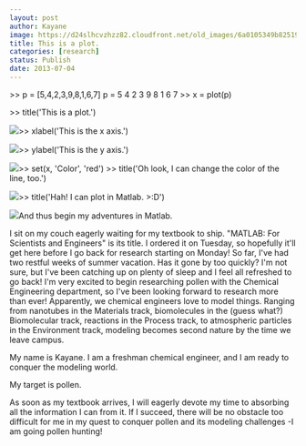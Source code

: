 ```yaml
---
layout: post
author: Kayane
image: https://d24slhcvzhzz82.cloudfront.net/old_images/6a0105349b8251970b01901dfead14970b-800wi.jpg
title: This is a plot. 
categories: [research]
status: Publish
date: 2013-07-04
---
```



&gt;&gt; p = [5,4,2,3,9,8,1,6,7]
p =
    5  4  2  3  9  8  1  6  7
&gt;&gt; x = plot(p)

&gt;&gt; title('This is a plot.')



![](https://d24slhcvzhzz82.cloudfront.net/old_images/caltech_as_it_happens/6a0105349b8251970b0192abbddffc970d.jpg)&gt;&gt; xlabel('This is the x axis.')



![](https://d24slhcvzhzz82.cloudfront.net/old_images/caltech_as_it_happens/6a0105349b8251970b0192abbde1f1970d.jpg)&gt;&gt; ylabel('This is the y axis.')



![](https://d24slhcvzhzz82.cloudfront.net/old_images/caltech_as_it_happens/6a0105349b8251970b0192abbde590970d.jpg)&gt;&gt; set(x, 'Color', 'red')
&gt;&gt; title('Oh look, I can change the color of the line, too.')



![](https://d24slhcvzhzz82.cloudfront.net/old_images/caltech_as_it_happens/6a0105349b8251970b0192abbdef74970d.jpg)&gt;&gt; title('Hah! I can plot in Matlab. &gt;:D')



![](https://d24slhcvzhzz82.cloudfront.net/old_images/caltech_as_it_happens/6a0105349b8251970b01901dfed132970b.jpg)And thus begin my adventures in Matlab.


I sit on my couch eagerly waiting for my textbook to ship. "MATLAB: For Scientists and Engineers" is its title. I ordered it on Tuesday, so hopefully it'll get here before I go back for research starting on Monday!
So far, I've had two restful weeks of summer vacation. Has it gone by too quickly? I'm not sure, but I've been catching up on plenty of sleep and I feel all refreshed to go back! I'm very excited to begin researching pollen with the Chemical Engineering department, so I've been looking forward to research more than ever!
Apparently, we chemical engineers love to model things. Ranging from nanotubes in the Materials track, biomolecules in the (guess what?) Biomolecular track, reactions in the Process track, to atmospheric particles in the Environment track, modeling becomes second nature by the time we leave campus.

My name is Kayane. I am a freshman chemical engineer, and I am ready to conquer the modeling world.

My target is pollen.

As soon as my textbook arrives, I will eagerly devote my time to absorbing all the information I can from it. If I succeed, there will be no obstacle too difficult for me in my quest to conquer pollen and its modeling challenges -I am going pollen hunting!
